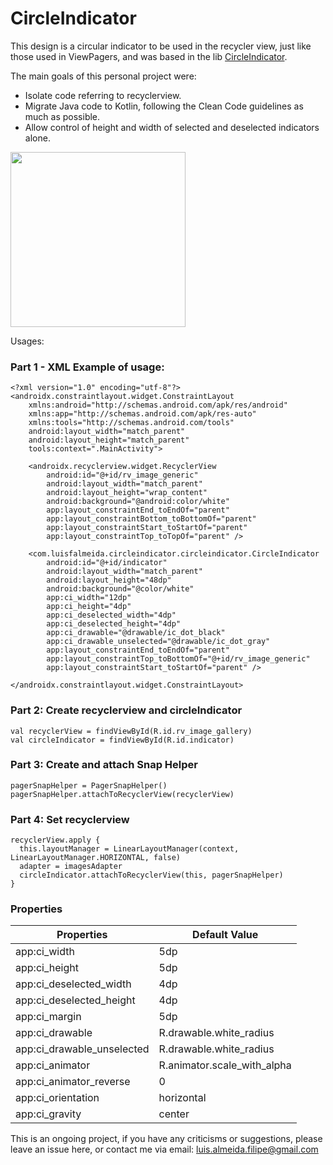 # CircleIndicator

This design is a circular indicator to be used in the recycler view, 
just like those used in ViewPagers, and was based in the lib [CircleIndicator](https://github.com/ongakuer/CircleIndicator).

The main goals of this personal project were:
* Isolate code referring to recyclerview.
* Migrate Java code to Kotlin, following the Clean Code guidelines as much as possible.
* Allow control of height and width of selected and deselected indicators alone.

<img src="circle_indicator.gif" width="280">

Usages:

### Part 1 - XML Example of usage: 

```
<?xml version="1.0" encoding="utf-8"?>
<androidx.constraintlayout.widget.ConstraintLayout
    xmlns:android="http://schemas.android.com/apk/res/android"
    xmlns:app="http://schemas.android.com/apk/res-auto"
    xmlns:tools="http://schemas.android.com/tools"
    android:layout_width="match_parent"
    android:layout_height="match_parent"
    tools:context=".MainActivity">

    <androidx.recyclerview.widget.RecyclerView
        android:id="@+id/rv_image_generic"
        android:layout_width="match_parent"
        android:layout_height="wrap_content"
        android:background="@android:color/white"
        app:layout_constraintEnd_toEndOf="parent"
        app:layout_constraintBottom_toBottomOf="parent"
        app:layout_constraintStart_toStartOf="parent"
        app:layout_constraintTop_toTopOf="parent" />

    <com.luisfalmeida.circleindicator.circleindicator.CircleIndicator
        android:id="@+id/indicator"
        android:layout_width="match_parent"
        android:layout_height="48dp"
        android:background="@color/white"
        app:ci_width="12dp"
        app:ci_height="4dp"
        app:ci_deselected_width="4dp"
        app:ci_deselected_height="4dp"
        app:ci_drawable="@drawable/ic_dot_black"
        app:ci_drawable_unselected="@drawable/ic_dot_gray"
        app:layout_constraintEnd_toEndOf="parent"
        app:layout_constraintTop_toBottomOf="@+id/rv_image_generic"
        app:layout_constraintStart_toStartOf="parent" />

</androidx.constraintlayout.widget.ConstraintLayout>
```

### Part 2: Create recyclerview and circleIndicator

```
val recyclerView = findViewById(R.id.rv_image_gallery)
val circleIndicator = findViewById(R.id.indicator)
```

### Part 3: Create and attach Snap Helper

```
pagerSnapHelper = PagerSnapHelper()
pagerSnapHelper.attachToRecyclerView(recyclerView)
```

### Part 4: Set recyclerview

```
recyclerView.apply {
  this.layoutManager = LinearLayoutManager(context, LinearLayoutManager.HORIZONTAL, false)
  adapter = imagesAdapter
  circleIndicator.attachToRecyclerView(this, pagerSnapHelper)
}
```

### Properties

| Properties | Default Value |
| ---------- | ------------- |
app:ci_width	| 5dp
app:ci_height	| 5dp
app:ci_deselected_width	| 4dp
app:ci_deselected_height	| 4dp
app:ci_margin	| 5dp
app:ci_drawable	| R.drawable.white_radius
app:ci_drawable_unselected |	R.drawable.white_radius
app:ci_animator |	R.animator.scale_with_alpha
app:ci_animator_reverse |	0
app:ci_orientation | horizontal
app:ci_gravity | center

This is an ongoing project, if you have any criticisms or suggestions, please leave an issue here, or contact me via email: luis.almeida.filipe@gmail.com


